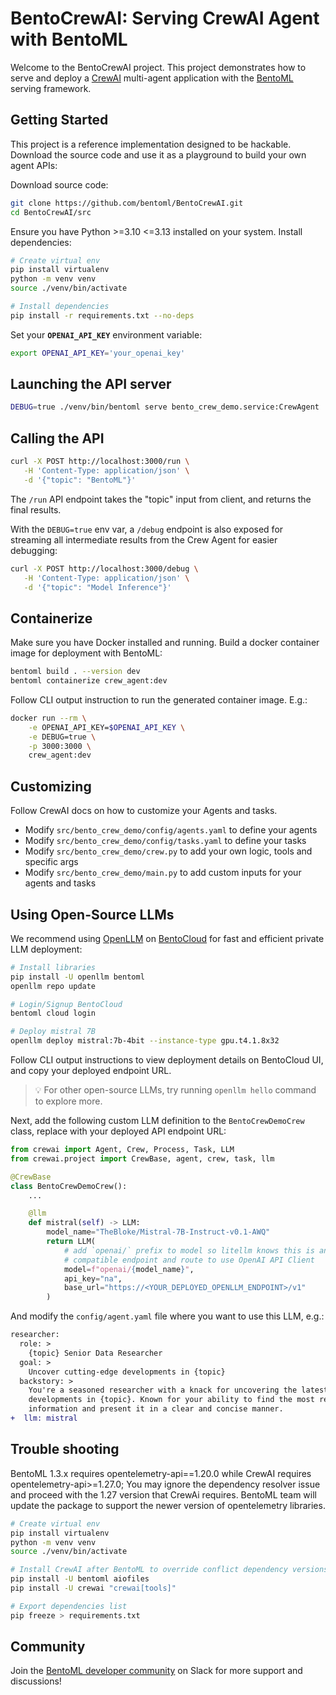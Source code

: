 # BentoCrewAI: Serving CrewAI Agent with BentoML

Welcome to the BentoCrewAI project. This project demonstrates how to serve and deploy a [CrewAI](https://github.com/crewAIInc/crewAI) multi-agent application with the [BentoML](https://github.com/bentoml/BentoML) serving framework.


## Getting Started

This project is a reference implementation designed to be hackable. Download the source code and use it as a playground to build your own agent APIs:

Download source code:
```bash
git clone https://github.com/bentoml/BentoCrewAI.git
cd BentoCrewAI/src
```

Ensure you have Python >=3.10 <=3.13 installed on your system. Install dependencies:
```bash
# Create virtual env
pip install virtualenv
python -m venv venv
source ./venv/bin/activate

# Install dependencies
pip install -r requirements.txt --no-deps
```

Set your **`OPENAI_API_KEY`** environment variable:
```bash
export OPENAI_API_KEY='your_openai_key'
```


## Launching the API server

```bash
DEBUG=true ./venv/bin/bentoml serve bento_crew_demo.service:CrewAgent
```

## Calling the API

```bash
curl -X POST http://localhost:3000/run \
   -H 'Content-Type: application/json' \
   -d '{"topic": "BentoML"}'
```

The `/run` API endpoint takes the "topic" input from client, and returns the final results.

With the `DEBUG=true` env var, a `/debug` endpoint is also exposed for streaming all intermediate results from the Crew Agent for easier debugging:

```bash
curl -X POST http://localhost:3000/debug \
   -H 'Content-Type: application/json' \
   -d '{"topic": "Model Inference"}'
```

## Containerize 

Make sure you have Docker installed and running. Build a docker container image for deployment with BentoML:

```bash
bentoml build . --version dev
bentoml containerize crew_agent:dev
```

Follow CLI output instruction to run the generated container image. E.g.:

```bash
docker run --rm \
    -e OPENAI_API_KEY=$OPENAI_API_KEY \
    -e DEBUG=true \
    -p 3000:3000 \
    crew_agent:dev
```


## Customizing

Follow CrewAI docs on how to customize your Agents and tasks.

- Modify `src/bento_crew_demo/config/agents.yaml` to define your agents
- Modify `src/bento_crew_demo/config/tasks.yaml` to define your tasks
- Modify `src/bento_crew_demo/crew.py` to add your own logic, tools and specific args
- Modify `src/bento_crew_demo/main.py` to add custom inputs for your agents and tasks

## Using Open-Source LLMs

We recommend using [OpenLLM](https://github.com/bentoml/OpenLLM) on [BentoCloud](https://bentoml.com/)
for fast and efficient private LLM deployment:
```bash
# Install libraries
pip install -U openllm bentoml
openllm repo update

# Login/Signup BentoCloud
bentoml cloud login 

# Deploy mistral 7B
openllm deploy mistral:7b-4bit --instance-type gpu.t4.1.8x32
```
Follow CLI output instructions to view deployment details on BentoCloud UI, and copy your
deployed endpoint URL. 

> 💡 For other open-source LLMs, try running `openllm hello` command to explore more.

Next, add the following custom LLM definition to the `BentoCrewDemoCrew` class, replace with your deployed API endpoint URL:
```python
from crewai import Agent, Crew, Process, Task, LLM
from crewai.project import CrewBase, agent, crew, task, llm

@CrewBase
class BentoCrewDemoCrew():
    ...

    @llm
    def mistral(self) -> LLM:
        model_name="TheBloke/Mistral-7B-Instruct-v0.1-AWQ"
        return LLM(
            # add `openai/` prefix to model so litellm knows this is an openai
            # compatible endpoint and route to use OpenAI API Client
            model=f"openai/{model_name}",
			api_key="na",
            base_url="https://<YOUR_DEPLOYED_OPENLLM_ENDPOINT>/v1"
        )
```

And modify the `config/agent.yaml` file where you want to use this LLM, e.g.:

```diff
researcher:
  role: >
    {topic} Senior Data Researcher
  goal: >
    Uncover cutting-edge developments in {topic}
  backstory: >
    You're a seasoned researcher with a knack for uncovering the latest
    developments in {topic}. Known for your ability to find the most relevant
    information and present it in a clear and concise manner.
+  llm: mistral
```


## Trouble shooting

BentoML 1.3.x requires opentelemetry-api==1.20.0 while CrewAI requires opentelemetry-api>=1.27.0; You may ignore the dependency resolver issue and proceed with the 1.27 version that CrewAi requires. BentoML team will update the package to support the newer version of opentelemetry libraries.


```bash
# Create virtual env
pip install virtualenv
python -m venv venv
source ./venv/bin/activate

# Install CrewAI after BentoML to override conflict dependency versions
pip install -U bentoml aiofiles
pip install -U crewai "crewai[tools]"

# Export dependencies list
pip freeze > requirements.txt
```

## Community

Join the [BentoML developer community](https://l.bentoml.com/join-slack) on Slack for more support and discussions!
